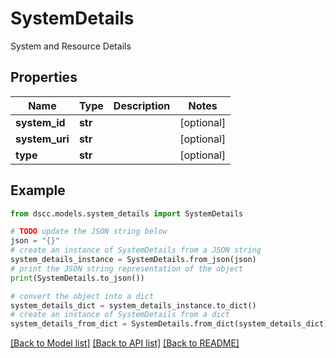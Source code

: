# SystemDetails

System and Resource Details

## Properties

Name | Type | Description | Notes
------------ | ------------- | ------------- | -------------
**system_id** | **str** |  | [optional] 
**system_uri** | **str** |  | [optional] 
**type** | **str** |  | [optional] 

## Example

```python
from dscc.models.system_details import SystemDetails

# TODO update the JSON string below
json = "{}"
# create an instance of SystemDetails from a JSON string
system_details_instance = SystemDetails.from_json(json)
# print the JSON string representation of the object
print(SystemDetails.to_json())

# convert the object into a dict
system_details_dict = system_details_instance.to_dict()
# create an instance of SystemDetails from a dict
system_details_from_dict = SystemDetails.from_dict(system_details_dict)
```
[[Back to Model list]](../README.md#documentation-for-models) [[Back to API list]](../README.md#documentation-for-api-endpoints) [[Back to README]](../README.md)


